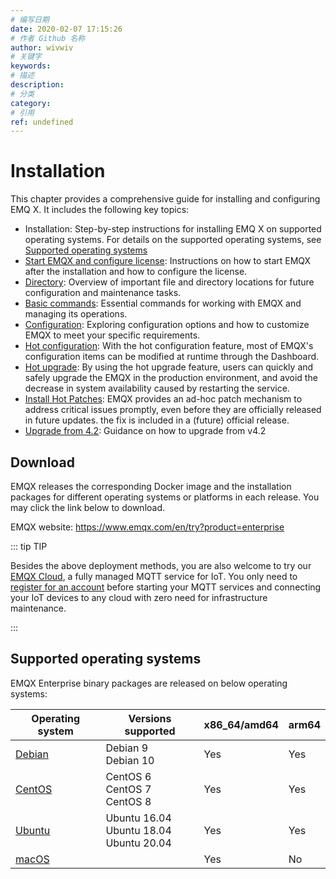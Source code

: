 ```yaml
---
# 编写日期
date: 2020-02-07 17:15:26
# 作者 Github 名称
author: wivwiv
# 关键字
keywords:
# 描述
description:
# 分类
category:
# 引用
ref: undefined
---
```


# Installation

This chapter provides a comprehensive guide for installing and configuring EMQ X. It includes the following key topics:

- Installation: Step-by-step instructions for installing EMQ X on supported operating systems. For details on the supported operating systems, see [Supported operating systems](#supported-operating-systems)
- [Start EMQX and configure license](./start.md): Instructions on how to start EMQX after the installation and how to configure the license.
- [Directory](./directory.md): Overview of important file and directory locations for future configuration and maintenance tasks.
- [Basic commands](./command-line.md): Essential commands for working with EMQX and managing its operations.
- [Configuration](./config.md): Exploring configuration options and how to customize EMQX to meet your specific requirements.
- [Hot configuration](../modules/hot_confs.md): With the hot configuration feature, most of EMQX's configuration items can be modified at runtime through the Dashboard.
- [Hot upgrade](../advanced/relup.md): By using the hot upgrade feature, users can quickly and safely upgrade the EMQX in the production environment, and avoid the decrease in system availability caused by restarting the service.
- [Install Hot Patches](../advanced/patches.md): EMQX provides an ad-hoc patch mechanism to address critical issues promptly, even before they are officially released in future updates. the fix is included in a (future) official release.
- [Upgrade from 4.2](../changes/upgrade-4.3.md): Guidance on how to upgrade from v4.2

## Download

EMQX releases the corresponding Docker image and the installation packages for different operating systems or platforms in each release. You may click the link below to download.

EMQX website: https://www.emqx.com/en/try?product=enterprise

::: tip TIP

Besides the above deployment methods, you are also welcome to try our [EMQX Cloud](https://www.emqx.com/en/cloud), a fully managed MQTT service for IoT. You only need to [register for an account](https://www.emqx.com/en/signup?continue=https://www.emqx.com/en/cloud) before starting your MQTT services and connecting your IoT devices to any cloud with zero need for infrastructure maintenance.

:::

## Supported operating systems

EMQX Enterprise binary packages are released on below operating systems:

| Operating system                                             | Versions supported                              | x86_64/amd64 | arm64 |
| ------------------------------------------------------------ | ----------------------------------------------- | ------------ | ----- |
| [Debian](https://github.com/emqx/emqx-docs/blob/release-5.0/zh_CN/deploy/install-debian.md) | Debian 9<br>Debian 10                           | Yes          | Yes   |
| [CentOS](./centos.md)                                        | CentOS 6<br>CentOS 7 <br>CentOS 8               | Yes          | Yes   |
| [Ubuntu](https://github.com/emqx/emqx-docs/blob/release-5.0/zh_CN/deploy/install-ubuntu.md) | Ubuntu 16.04  <br>Ubuntu 18.04 <br>Ubuntu 20.04 | Yes          | Yes   |
| [macOS](https://github.com/emqx/emqx-docs/blob/release-5.0/zh_CN/deploy/install-macOS.md) |                                                 | Yes          | No    |



